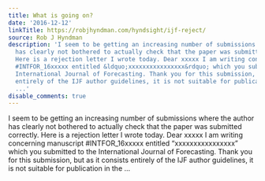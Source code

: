 ```yaml
---
title: What is going on?
date: '2016-12-12'
linkTitle: https://robjhyndman.com/hyndsight/ijf-reject/
source: Rob J Hyndman
description: 'I seem to be getting an increasing number of submissions where the author
  has clearly not bothered to actually check that the paper was submitted correctly.
  Here is a rejection letter I wrote today. Dear xxxxx I am writing concerning manuscript
  #INTFOR_16xxxxx entitled &ldquo;xxxxxxxxxxxxxxxx&rdquo; which you submitted to the
  International Journal of Forecasting. Thank you for this submission, but as it consists
  entirely of the IJF author guidelines, it is not suitable for publication in the
  ...'
disable_comments: true
---
```

I seem to be getting an increasing number of submissions where the author has clearly not bothered to actually check that the paper was submitted correctly. Here is a rejection letter I wrote today. Dear xxxxx I am writing concerning manuscript #INTFOR_16xxxxx entitled &ldquo;xxxxxxxxxxxxxxxx&rdquo; which you submitted to the International Journal of Forecasting. Thank you for this submission, but as it consists entirely of the IJF author guidelines, it is not suitable for publication in the ...